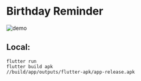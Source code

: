# Birthday Reminder

![demo]("/assets/demo.png")

## Local:
```
flutter run 
flutter build apk
//build/app/outputs/flutter-apk/app-release.apk
```
